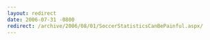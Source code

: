```yaml
---
layout: redirect
date: 2006-07-31 -0800
redirect: /archive/2006/08/01/SoccerStatisticsCanBePainful.aspx/
---
```

